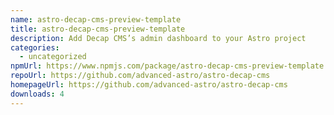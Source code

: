```yaml
---
name: astro-decap-cms-preview-template
title: astro-decap-cms-preview-template
description: Add Decap CMS’s admin dashboard to your Astro project
categories:
  - uncategorized
npmUrl: https://www.npmjs.com/package/astro-decap-cms-preview-template
repoUrl: https://github.com/advanced-astro/astro-decap-cms
homepageUrl: https://github.com/advanced-astro/astro-decap-cms
downloads: 4
---
```

